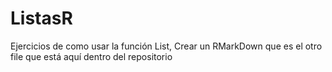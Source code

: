 # ListasR
 Ejercicios de como usar la función List, Crear un RMarkDown que es el otro file que está aquí dentro del repositorio
